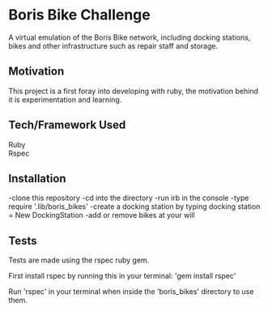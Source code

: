 # Boris Bike Challenge #

A virtual emulation of the Boris Bike network, including docking stations, bikes and other infrastructure such as repair staff and storage.

## Motivation ##

This project is a first foray into developing with ruby, the motivation behind it is experimentation and learning.


## Tech/Framework Used ##

Ruby  
Rspec


## Installation ##

-clone this repository
-cd into the directory
-run irb in the console
-type require '.lib/boris_bikes'
-create a docking station by typing docking station = New DockingStation
-add or remove bikes at your will

## Tests ##

Tests are made using the rspec ruby gem. 

First install rspec by running this in your terminal: 'gem install rspec'  

Run 'rspec' in your terminal when inside the 'boris_bikes' directory to use them.


